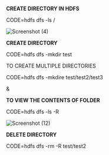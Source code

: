 **CREATE DIRECTORY IN HDFS**


CODE=hdfs dfs -ls /

![Screenshot (4)](https://user-images.githubusercontent.com/64422457/85548848-fbfa4f80-b63c-11ea-905d-94a24aadad52.png)


**CREATE DIRECTORY**

CODE=hdfs dfs -mkdir test

TO CREATE MULTIPLE DIRECTORIES

CODE=hdfs dfs -mkdire test/test2/test3

&

**TO VIEW THE CONTENTS OF FOLDER**

CODE=hdfs dfs -ls -R

![Screenshot (12)](https://user-images.githubusercontent.com/64422457/85549622-cc981280-b63d-11ea-8081-84145c2a5f06.png)

**DELETE DIRECTORY**

CODE=hdfs dfs -rm -R test/test2

